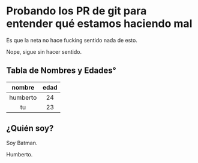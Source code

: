 # Probando los PR de git para entender qué estamos haciendo mal

Es que la neta no hace fucking sentido nada de esto.


Nope, sigue sin hacer sentido.

## Tabla de Nombres y Edades°

|nombre|edad|
|:---:|:---:|
|humberto|24|
|tu|23|


## ¿Quién soy?

Soy Batman.

Humberto.

